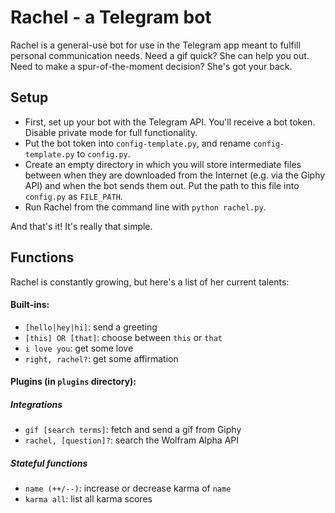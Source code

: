 # Rachel - a Telegram bot
Rachel is a general-use bot for use in the Telegram app meant to fulfill personal communication needs. Need a gif quick? She can help you out. Need to make a spur-of-the-moment decision? She's got your back.


## Setup
- First, set up your bot with the Telegram API. You'll receive a bot token. Disable private mode for full functionality.
- Put the bot token into `config-template.py`, and rename `config-template.py` to `config.py`. 
- Create an empty directory in which you will store intermediate files between when they are downloaded from the Internet (e.g. via the Giphy API) and when the bot sends them out. Put the path to this file into `config.py` as `FILE_PATH`.
- Run Rachel from the command line with `python rachel.py`.

And that's it! It's really that simple.

## Functions
Rachel is constantly growing, but here's a list of her current talents:
#### Built-ins:
- `[hello|hey|hi]`: send a greeting
- `[this] OR [that]`: choose between `this` or `that`
- `i love you`: get some love
- `right, rachel?`: get some affirmation

#### Plugins (in `plugins` directory):

##### Integrations
- `gif [search terms]`: fetch and send a gif from Giphy
- `rachel, [question]?`: search the Wolfram Alpha API

##### Stateful functions
- `name (++/--)`: increase or decrease karma of `name`
- `karma all`: list all karma scores